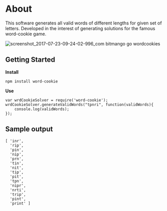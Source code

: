 # About

This software generates all valid words of different lengths for given set of letters. Developed in the interest of generating solutions for the famous word-cookie game.

![screenshot_2017-07-23-09-24-02-996_com bitmango go wordcookies](https://user-images.githubusercontent.com/8801972/28496441-23a6ceb2-6f89-11e7-8091-f175dbd86b96.png)

## Getting Started

**Install**

```
npm install word-cookie
```

**Use**

```
var wrdCookieSolver = require('word-cookie');
wrdCookieSolver.generateValidWords("tpnri", function(validWords){
	console.log(validWords);
});
```

## Sample output

```
[ 'inr',
  'rip',
  'pin',
  'nip',
  'prn',
  'tin',
  'nit',
  'tip',
  'pit',
  'tpn',
  'nipr',
  'nrti',
  'trip',
  'pint',
  'print' ]
```

